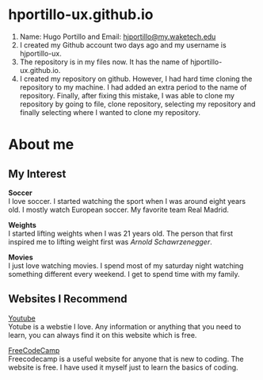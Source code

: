 # hportillo-ux.github.io
1. Name: Hugo Portillo and Email: hjportillo@my.waketech.edu
2. I created my Github account two days ago and my username is hjportillo-ux.
3. The repository is in my files now. It has the name of hjportillo-ux.github.io.
4. I created my repository on github. However, I had hard time cloning the repository to my machine. I had added an extra period to the name of repository. Finally, after fixing this mistake, I was able to clone my repository by going to file, clone repository, selecting my repository and finally selecting where I wanted to clone my repository.

# About me 
## My Interest

**Soccer**  
I love soccer. I started watching the sport when I was around eight years old. I mostly watch European soccer. My favorite team Real Madrid.

**Weights**  
I started lifting weights when I was 21 years old. The person that first inspired me to lifting weight first was _Arnold Schawrzenegger_.

**Movies**  
I just love watching movies. I spend most of my saturday night watching something different every weekend. I get to spend time with my family.


## Websites I Recommend
[Youtube](www.youtube.com)  
Yotube is a webstie I love. Any information or anything that you need to learn, you can always find it on this website which is free.

[FreeCodeCamp](https://www.freecodecamp.org/)  
Freecodecamp is a useful website for anyone that is new to coding. The website is free. I have used it myself just to learn the basics of coding.